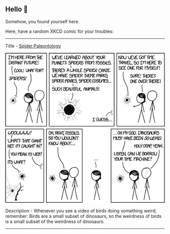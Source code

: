 ## Hello 👀

Somehow, you found yourself here.

Here, have a random XKCD comic for your troubles:

-----------------------------------

Title - [Spider Paleontology](https://xkcd.com/1747)

![Spider Paleontology](./random_comic.png)

Description - Whenever you see a video of birds doing something weird, remember: Birds are a small subset of dinosaurs, so the weirdness of birds is a small subset of the weirdness of dinosaurs.

-----------------------------------